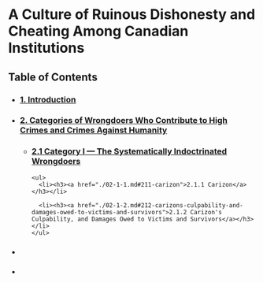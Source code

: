 # A Culture of Ruinous Dishonesty and Cheating Among Canadian Institutions

## Table of Contents
<div id="user-content-toc">
<ul>
  <li><h3><a href="./01-0.md#1-introduction">1. Introduction</a></h3></li>
  
  <li><h3><a href="./02-0.md#2-categories-of-wrongdoers-who-contribute-to-high-crimes-and-crimes-against-humanity">2. Categories of Wrongdoers Who Contribute to High Crimes and Crimes Against Humanity</a></h3></li>
  
  <ul>
    <li><h3><a href="./02-1.md#21-category-i--the-systematically-indoctrinated-wrongdoers">2.1 Category I — The Systematically Indoctrinated Wrongdoers</a></h3></li>
    
    <ul>
      <li><h3><a href="./02-1-1.md#211-carizon">2.1.1 Carizon</a></h3></li>
      
      <li><h3><a href="./02-1-2.md#212-carizons-culpability-and-damages-owed-to-victims-and-survivors">2.1.2 Carizon's Culpability, and Damages Owed to Victims and Survivors</a></h3></li>
    </ul>  
  </ul>
  
  <li><h3><a href=" "> </a></h3></li>
  
  <li><h3><a href=" "> </a></h3></li>
  
</ul>
</div>